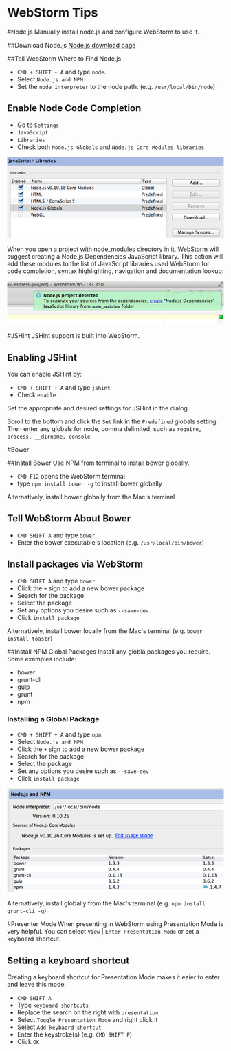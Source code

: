 WebStorm Tips
============

#Node.js
Manually install node.js and configure WebStorm to use it.

##Download Node.js
[Node.js download page](http://nodejs.org/download/)

##Tell WebStorm Where to Find Node.js
- `CMD + SHIFT + A` and type `node`. 
- Select `Node.js and NPM`
- Set the `node interpreter` to the node path. (e.g. `/usr/local/bin/node`)

## Enable Node Code Completion
- Go to `Settings`
- `JavaScript`
-  `Libraries` 
-  Check both `Node.js Globals` and `Node.js Core Modules libraries` 

![](/assets/enabled-js-libraries.png)


When you open a project with node_modules directory in it, WebStorm will suggest creating a Node.js Dependencies JavaScript library. This action will add these modules to the list of JavaScript libraries used WebStorm for code completion, syntax highlighting, navigation and documentation lookup:

![](/assets/add-node-modules.png)

#JSHint
JSHint support is built into WebStorm. 

## Enabling JSHint
You can enable JSHint by:
- `CMD + SHIFT + A` and type `jshint`  
- Check `enable`

Set the appropriate and desired settings for JSHint in the dialog.

Scroll to the bottom and click the `Set` link in the `Predefined` globals setting. Then enter any globals for node, comma delimited, such as `require, process, __dirname, console`

#Bower

##Install Bower
Use NPM from terminal to install bower globally. 

- `CMD F12` opens the WebStorm terminal
- type `npm install bower -g` to install bower globally

Alternatively, install bower globally from the Mac's terminal

## Tell WebStorm About Bower
- `CMD SHIFT A` and type `bower`
- Enter the bower executable's location (e.g. `/usr/local/bin/bower`)

## Install packages via WebStorm
- `CMD SHIFT A` and type `bower`
- Click the `+` sign to add a new bower package
- Search for the package
- Select the package
- Set any options you desire such as `--save-dev`
- Click `install package`

Alternatively, install bower locally from the Mac's terminal (e.g.  `bower install toastr`)

##Install NPM Global Packages
Install any globla packages you require. Some examples include:
- bower
- grunt-cli
- gulp
- grunt
- npm

### Installing a Global Package
- `CMD + SHIFT + A` and type `npm`
- Select `Node.js and NPM`
- Click the `+` sign to add a new bower package
- Search for the package
- Select the package
- Set any options you desire such as `--save-dev`
- Click `install package`

![](/assets/npm-global-pkgs.png)

Alternatively, install globally from the Mac's terminal (e.g.  `npm install grunt-cli -g`)

#Presenter Mode
When presenting in WebStorm using Presentation Mode is very helpful. You can select `View` | `Enter Presentation Mode` or set a keyboard shortcut.

## Setting a keyboard shortcut
Creating a keyboard shortcut for Presentation Mode makes it eaier to enter and leave this mode.

- `CMD SHIFT A`
- Type `keyboard shortcuts`
- Replace the search on the right with `presentation`
- Select `Toggle Presentation Mode` and right click it
- Select `Add keybaord shortcut`
- Enter the keystroke(s) (e.g. `CMD SHIFT P`)
- Click `OK`



